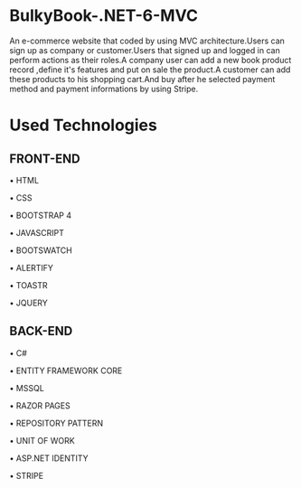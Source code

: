
# BulkyBook-.NET-6-MVC

An e-commerce website that coded by using MVC architecture.Users can sign up as company or customer.Users that signed up and logged in can perform actions as their roles.A company user can add a new book product record ,define it's features and put on sale the product.A customer can add these products to his shopping cart.And buy after he selected payment method and payment informations by using Stripe.












# Used Technologies

## FRONT-END

• HTML

• CSS

• BOOTSTRAP 4

• JAVASCRIPT

• BOOTSWATCH

• ALERTIFY

• TOASTR

• JQUERY

## BACK-END

• C#

• ENTITY FRAMEWORK CORE

• MSSQL

• RAZOR PAGES

• REPOSITORY PATTERN

• UNIT OF WORK

• ASP.NET IDENTITY

• STRIPE
